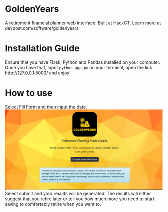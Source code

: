 # GoldenYears
A retirement financial planner web interface. Built at HackGT. Learn more at devpost.com/software/goldenyears

# Installation Guide
Ensure that you have Flask, Python and Pandas installed on your computer.
Once you have that, input ` python app.py ` on your terminal, open the link http://127.0.0.1:5000/ and enjoy! 

# How to use
Select Fill Form and then input the data.
![Form](https://github.com/ngvora/GoldenYears/blob/master/results.png)
Select submit and your results will be generated! The results will either suggest that you retire later or tell you how much more you need to start saving to comfortably retire when you want to.

